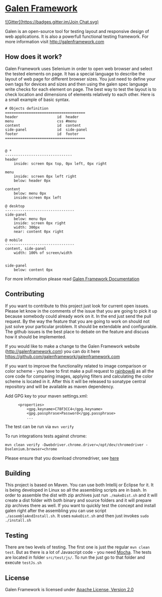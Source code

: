 [Galen Framework](http://galenframework.com)
==============
[![Gitter](https://badges.gitter.im/Join Chat.svg)](https://gitter.im/galenframework/galen?utm_source=badge&utm_medium=badge&utm_campaign=pr-badge)

Galen is an open-source tool for testing layout and responsive design of web applications. It is also a powerfull functional testing framework.
For more information visit http://galenframework.com

How does it work?
------------

Galen Framework uses Selenium in order to open web browser and select the tested elements on page.
It has a special language to describe the layout of web page for different browser sizes. You just need to define your own tags for devices and sizes and then using the galen spec language write checks for each element on page. The best way to test the layout is to check location and dimensions of elements relatively to each other.
Here is a small example of basic syntax.

```
# Objects definition
=====================================
header                  id  header
menu                    css #menu
content                 id  content
side-panel              id  side-panel
footer                  id  footer
=====================================


@ *
-------------------------------
header
    inside: screen 0px top, 0px left, 0px right

menu
    inside: screen 0px left right
    below: header 0px

content
    below: menu 0px
    inside:screen 0px left

@ desktop
--------------------------------
side-panel
    below: menu 0px
    inside: screen 0px right
    width: 300px
    near: content 0px right

@ mobile
--------------------------------
content, side-panel
    width: 100% of screen/width


side-panel
    below: content 0px
```


For more information please read [Galen Framework Documentation](http://galenframework.com/docs/all/)

Contributing
------------
If you want to contribute to this project just look for current open issues. Please let know in the comments of the issue that you are going to pick it up because somebody could already work on it. In the end just send the pull request. By the way the feature that you are going to work on should not just solve your particular problem. It should be extendable and configurable. The github issues is the best place to debate on the feature and discuss how it should be implemented.

If you would like to make a change to the Galen Framework website (http://galenframework.com) you can do it here https://github.com/galenframework/galenframework.com

If you want to improve the functionality related to image comparison or color scheme - you have to first make a pull request to [rainbow4j](https://github.com/galenframework/rainbow4j) as all the core code for comparing images, applying filters and calculating the color scheme is located in it. After this it will be released to sonatype central repository and will be available as maven dependency.

Add GPG key to your maven settings.xml:

```
      <properties>
          <gpg.keyname>C78F3CC4</gpg.keyname>
          <gpg.passphrase>Password</gpg.passphrase>
          ...
```

The test can be run via
```mvn verify```

To run integrations tests against chrome:

```mvn clean verify -Dwebdriver.chrome.driver=/opt/dev/chromedriver -Dselenium.browser=chrome```

Please ensure that you download chromedriver, see [here](https://sites.google.com/a/chromium.org/chromedriver/downloads)



Building 
-----------
This project is based on Maven. You can use both Intellij or Eclipse for it. It is being developed in Linux so all the assembling scripts are in bash. In order to assemble the dist with zip archives just run ```./makeDist.sh``` and it will create a dist folder with both binary and source folders and it will prepare zip archives there as well. If you want to quickly test the concept and install galen right after the assembling you can use script ```./assembleAndInstall.sh```. It uses ```makeDist.sh``` and then just invokes ```sudo ./install.sh```


Testing
-----------
There are two levels of testing. The first one is just the regular ```mvn clean test```. But as there is a lot of Javascript code - you need [Mocha](http://mochajs.org). The tests are located in folder ```src/test/js/```. To run the just go to that folder and execute ```testJs.sh```


License
------------

Galen Framework is licensed under [Apache License, Version 2.0](http://www.apache.org/licenses/LICENSE-2.0)